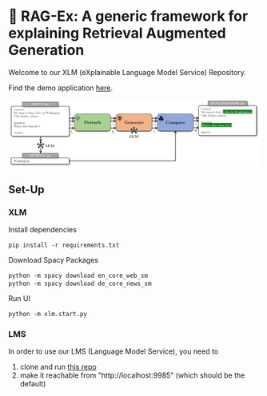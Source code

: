 # 🦉 RAG-Ex: A generic framework for explaining Retrieval Augmented Generation

Welcome to our XLM (eXplainable Language Model Service) Repository.

Find the demo application [here](https://huggingface.co/spaces/vijusudhi/rag-ex).

![readme_banner.png](xlm%2Fui%2Fimages%2Freadme_banner.png)

## Set-Up

### XLM

Install dependencies

```
pip install -r requirements.txt
```

Download Spacy Packages

```
python -m spacy download en_core_web_sm
python -m spacy download de_core_news_sm
```

Run UI

```
python -m xlm.start.py
```

### LMS

In order to use our LMS (Language Model Service), you need to 
1. clone and run [this repo]()
2. make it reachable from "http://localhost:9985" (which should be the default)

[comment]: <> (add link to running mock demo)
[comment]: <> (add link to lms repo)
